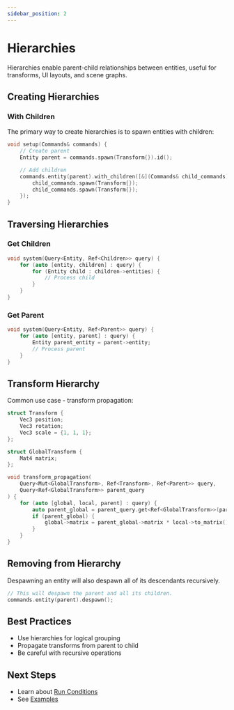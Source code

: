 ```yaml
---
sidebar_position: 2
---
```


# Hierarchies

Hierarchies enable parent-child relationships between entities, useful for transforms, UI layouts, and scene graphs.

## Creating Hierarchies

### With Children

The primary way to create hierarchies is to spawn entities with children:

```cpp
void setup(Commands& commands) {
    // Create parent
    Entity parent = commands.spawn(Transform{}).id();

    // Add children
    commands.entity(parent).with_children([&](Commands& child_commands) {
        child_commands.spawn(Transform{});
        child_commands.spawn(Transform{});
    });
}
```

## Traversing Hierarchies

### Get Children

```cpp
void system(Query<Entity, Ref<Children>> query) {
    for (auto [entity, children] : query) {
        for (Entity child : children->entities) {
            // Process child
        }
    }
}
```

### Get Parent

```cpp
void system(Query<Entity, Ref<Parent>> query) {
    for (auto [entity, parent] : query) {
        Entity parent_entity = parent->entity;
        // Process parent
    }
}
```

## Transform Hierarchy

Common use case - transform propagation:

```cpp
struct Transform {
    Vec3 position;
    Vec3 rotation;
    Vec3 scale = {1, 1, 1};
};

struct GlobalTransform {
    Mat4 matrix;
};

void transform_propagation(
    Query<Mut<GlobalTransform>, Ref<Transform>, Ref<Parent>> query,
    Query<Ref<GlobalTransform>> parent_query
) {
    for (auto [global, local, parent] : query) {
        auto parent_global = parent_query.get<Ref<GlobalTransform>>(parent->entity);
        if (parent_global) {
            global->matrix = parent_global->matrix * local->to_matrix();
        }
    }
}
```

## Removing from Hierarchy

Despawning an entity will also despawn all of its descendants recursively.

```cpp
// This will despawn the parent and all its children.
commands.entity(parent).despawn();
```

## Best Practices

- Use hierarchies for logical grouping
- Propagate transforms from parent to child
- Be careful with recursive operations

## Next Steps

- Learn about [Run Conditions](./run-conditions.md)
- See [Examples](../examples/system-hierarchy.md)
